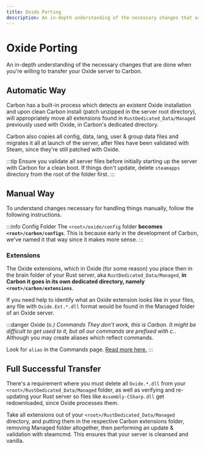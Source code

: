 ```yaml
---
title: Oxide Porting
description: An in-depth understanding of the necessary changes that are done when you're willing to transfer your Oxide server to Carbon.
---
```


# Oxide Porting

An in-depth understanding of the necessary changes that are done when you're willing to transfer your Oxide server to
Carbon.

## Automatic Way

Carbon has a built-in process which detects an existent Oxide installation and upon clean Carbon install (patch unzipped
in the server root directory), will appropriately move all extensions found in `RustDedicated_Data/Managed` previously
used with Oxide, in Carbon's dedicated directory.

Carbon also copies all config, data, lang, user & group data files and migrates it all at launch of the server, after
files have been validated with Steam, since they're still patched with Oxide.

:::tip
Ensure you validate all server files before initially starting up the server with Carbon for a clean boot. If things
don't update, delete `steamapps` directory from the root of the folder first.
:::

## Manual Way

To understand changes necessary for handling things manually, follow the following instructions.

:::info Config Folder
The `<root>/oxide/config` folder **becomes `<root>/carbon/configs`**. This is because early in the development of
Carbon, we've named it that way since it makes more sense.
:::

### Extensions

The Oxide extensions, which in Oxide (for some reason) you place then in the brain folder of your Rust server, aka
`RustDedicated_Data/Managed`, **in Carbon it goes in its own dedicated directory, namely `<root>/carbon/extensions`**.

If you need help to identify what an Oxide extension looks like in your files, any file with `Oxide.Ext.*.dll` format
would be found in the Managed folder of an Oxide server.

:::danger Oxide (o.*) Commands
They don't work, this is Carbon. It might be difficult to get used to it, but all our commands are prefixed with c.*.
Although you may create aliases which reflect commands.

Look for `alias` in the Commands page. [Read more here.](../references/commands)
:::

## Full Successful Transfer

There's a requirement where you must delete all `Oxide.*.dll` from your `<root>/RustDedicated_Data/Managed` folder, as
well as verifying and re-updating your Rust server so files like `Assembly-CSharp.dll` get redownloaded, since Oxide
processes them.

Take all extensions out of your `<root>/RustDedicated_Data/Managed` directory, and putting them in the respective Carbon
extensions folder, removing Managed folder altogether, then performing an update & validation with steamcmd. This
ensures that your server is cleansed and vanilla.

